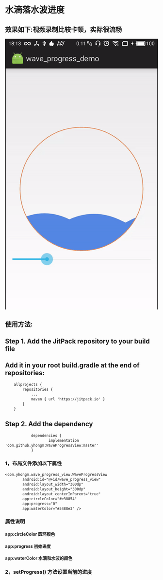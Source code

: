# 水滴落水波进度
## 效果如下:视频录制比较卡顿，实际很流畅
<img src="/preview/demo.gif">

## 使用方法:
## Step 1. Add the JitPack repository to your build file
## Add it in your root build.gradle at the end of repositories:
```
	allprojects {
		repositories {
			...
			maven { url 'https://jitpack.io' }
		}
	}
```


## Step 2. Add the dependency

```
 	        dependencies {
        	        implementation 'com.github.yhongm:WaveProgressView:master'
        	}
```
### 1，布局文件添加以下属性
```
<com.yhongm.wave_progress_view.WaveProgressView
        android:id="@+id/wave_progress_view"
        android:layout_width="300dp"
        android:layout_height="300dp"
        android:layout_centerInParent="true"
        app:circleColor="#e38854"
        app:progress="0"
        app:waterColor="#5488e3" />

```
### 属性说明
#### app:circleColor 圆环颜色
#### app:progress 初始进度
#### app:waterColor 水滴和水波的颜色

### 2，setProgress() 方法设置当前的进度 
